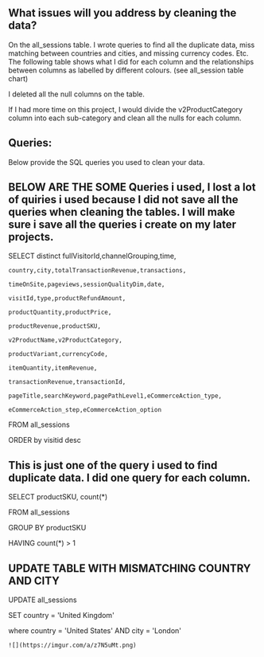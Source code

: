 ## What issues will you address by cleaning the data?

On the all_sessions table. I wrote queries to find all the duplicate data, miss matching between countries and cities, and missing currency codes. Etc. The following table shows what I did for each column and the relationships between columns as labelled by different colours. (see all_session table chart)



I deleted all the null columns on the table.

If I had more time on this project, I would divide the v2ProductCategory column into each sub-category and clean all the nulls for each column.


## Queries:
Below  provide the SQL queries you used to clean your data.

## BELOW ARE THE SOME Queries i used, I lost a lot of quiries i used because I did not save all the queries when cleaning the tables. I will make sure i save all the queries i create on my later projects. 

SELECT distinct fullVisitorId,channelGrouping,time,
    
    country,city,totalTransactionRevenue,transactions,
    
    timeOnSite,pageviews,sessionQualityDim,date,
   
    visitId,type,productRefundAmount,
   
    productQuantity,productPrice,
   
    productRevenue,productSKU,
   
    v2ProductName,v2ProductCategory,
   
    productVariant,currencyCode,
   
    itemQuantity,itemRevenue,
   
    transactionRevenue,transactionId,
   
    pageTitle,searchKeyword,pagePathLevel1,eCommerceAction_type,
   
    eCommerceAction_step,eCommerceAction_option
 
 FROM all_sessions

ORDER by visitid desc


## This is just one of the query i used to find duplicate data. I did one query for each column.


SELECT   productSKU, count(*)

FROM all_sessions 

GROUP BY productSKU

HAVING count(*) > 1

## UPDATE TABLE WITH MISMATCHING COUNTRY AND CITY


UPDATE all_sessions

SET country = 'United Kingdom'

where country = 'United States' 
	 AND city = 'London'

    ![](https://imgur.com/a/z7N5uMt.png)




